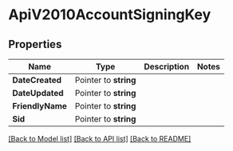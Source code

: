 # ApiV2010AccountSigningKey

## Properties
Name | Type | Description | Notes
------------ | ------------- | ------------- | -------------
**DateCreated** | Pointer to **string** |  |
**DateUpdated** | Pointer to **string** |  |
**FriendlyName** | Pointer to **string** |  |
**Sid** | Pointer to **string** |  |

[[Back to Model list]](../README.md#documentation-for-models) [[Back to API list]](../README.md#documentation-for-api-endpoints) [[Back to README]](../README.md)


